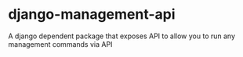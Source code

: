 # django-management-api

A django dependent package that exposes API to allow you to run any management
commands via API
